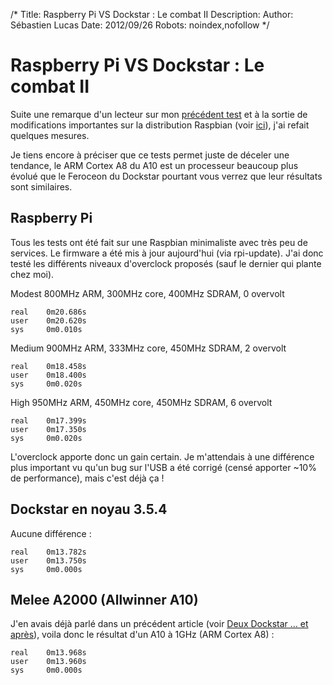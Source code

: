 /*
Title: Raspberry Pi VS Dockstar : Le combat II
Description: 
Author: Sébastien Lucas
Date: 2012/09/26
Robots: noindex,nofollow
*/
# Raspberry Pi VS Dockstar : Le combat II

Suite une remarque d'un lecteur sur mon [précédent test](/blog/raspberry-pi-dockstar-le-combat) et à la sortie de modifications importantes sur la distribution Raspbian (voir [ici](http://www.raspberrypi.org/archives/2008)), j'ai refait quelques mesures.

Je tiens encore à préciser que ce tests permet juste de déceler une tendance, le ARM Cortex A8 du A10 est un processeur beaucoup plus évolué que le Feroceon du Dockstar pourtant vous verrez que leur résultats sont similaires.

## Raspberry Pi

Tous les tests ont été fait sur une Raspbian minimaliste avec très peu de services. Le firmware a été mis à jour aujourd'hui (via rpi-update). J'ai donc testé les différents niveaux d'overclock proposés (sauf le dernier qui plante chez moi).

Modest 800MHz ARM, 300MHz core, 400MHz SDRAM, 0 overvolt 
```
real    0m20.686s
user    0m20.620s
sys     0m0.010s
```

Medium 900MHz ARM, 333MHz core, 450MHz SDRAM, 2 overvolt
```
real    0m18.458s
user    0m18.400s
sys     0m0.020s
```

High   950MHz ARM, 450MHz core, 450MHz SDRAM, 6 overvolt
```
real    0m17.399s
user    0m17.350s
sys     0m0.020s
```

L'overclock apporte donc un gain certain. Je m'attendais à une différence plus important vu qu'un bug sur l'USB a été corrigé (censé apporter ~10% de performance), mais c'est déjà ça !
## Dockstar en noyau 3.5.4

Aucune différence :
```
real    0m13.782s
user    0m13.750s
sys     0m0.000s
```
## Melee A2000 (Allwinner A10)

J'en avais déjà parlé dans un précédent article (voir [Deux Dockstar ... et après](/blog/dockstar-raspberry-pi-a10)), voila donc le résultat d'un A10 à 1GHz (ARM Cortex A8) : 
```
real    0m13.968s
user    0m13.960s
sys     0m0.000s
```
